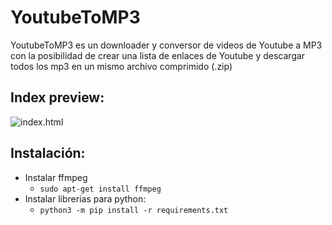 # YoutubeToMP3
YoutubeToMP3 es un downloader y conversor de videos de Youtube a MP3 con la posibilidad de crear una lista de enlaces de Youtube y descargar todos los mp3 en un mismo archivo comprimido (.zip)

## Index preview:
![index.html](https://i.imgur.com/HVfoNXG.png)

## Instalación:
- Instalar ffmpeg
  - `sudo apt-get install ffmpeg`
- Instalar librerias para python:
  - `python3 -m pip install -r requirements.txt`
